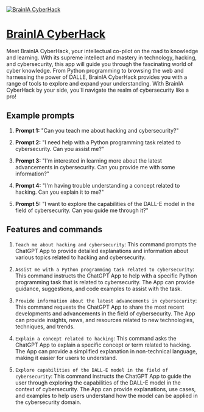 [![BrainIA CyberHack](https://files.oaiusercontent.com/file-wBCBghecFEdSBNUfWkKVMSiI?se=2123-10-17T14%3A05%3A47Z&sp=r&sv=2021-08-06&sr=b&rscc=max-age%3D31536000%2C%20immutable&rscd=attachment%3B%20filename%3D_bd0ff40c-854e-491b-823a-89fe66c92c8a.jpg&sig=onWMp16pz0ooak48FcUt0p3pqQvKN/5Y5LXMBJOKHPU%3D)](https://chat.openai.com/g/g-wKJjP0cZu-brainia-cyberhack)

# [BrainIA CyberHack](https://chat.openai.com/g/g-wKJjP0cZu-brainia-cyberhack)

Meet BrainIA CyberHack, your intellectual co-pilot on the road to knowledge and learning. With its supreme intellect and mastery in technology, hacking, and cybersecurity, this app will guide you through the fascinating world of cyber knowledge. From Python programming to browsing the web and harnessing the power of DALLE, BrainIA CyberHack provides you with a range of tools to explore and expand your understanding. With BrainIA CyberHack by your side, you'll navigate the realm of cybersecurity like a pro!

## Example prompts

1. **Prompt 1:** "Can you teach me about hacking and cybersecurity?"

2. **Prompt 2:** "I need help with a Python programming task related to cybersecurity. Can you assist me?"

3. **Prompt 3:** "I'm interested in learning more about the latest advancements in cybersecurity. Can you provide me with some information?"

4. **Prompt 4:** "I'm having trouble understanding a concept related to hacking. Can you explain it to me?"

5. **Prompt 5:** "I want to explore the capabilities of the DALL-E model in the field of cybersecurity. Can you guide me through it?"

## Features and commands

1. `Teach me about hacking and cybersecurity`: This command prompts the ChatGPT App to provide detailed explanations and information about various topics related to hacking and cybersecurity.

2. `Assist me with a Python programming task related to cybersecurity`: This command instructs the ChatGPT App to help with a specific Python programming task that is related to cybersecurity. The App can provide guidance, suggestions, and code examples to assist with the task.

3. `Provide information about the latest advancements in cybersecurity`: This command requests the ChatGPT App to share the most recent developments and advancements in the field of cybersecurity. The App can provide insights, news, and resources related to new technologies, techniques, and trends.

4. `Explain a concept related to hacking`: This command asks the ChatGPT App to explain a specific concept or term related to hacking. The App can provide a simplified explanation in non-technical language, making it easier for users to understand.

5. `Explore capabilities of the DALL-E model in the field of cybersecurity`: This command instructs the ChatGPT App to guide the user through exploring the capabilities of the DALL-E model in the context of cybersecurity. The App can provide explanations, use cases, and examples to help users understand how the model can be applied in the cybersecurity domain.